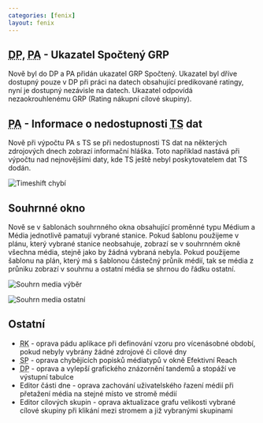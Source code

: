 ```yaml
---
categories: [fenix]
layout: fenix
---
```

## <abbr title="Detailní plán">DP</abbr>, <abbr title="Postanalýza">PA</abbr> - Ukazatel Spočtený GRP
Nově byl do DP a PA přidán ukazatel GRP Spočtený. Ukazatel byl dříve dostupný pouze v DP při práci na datech obsahující predikované ratingy, nyní je dostupný nezávisle na datech. Ukazatel odpovídá nezaokrouhlenému GRP (Rating nákupní cílové skupiny).

## <abbr title="Postanalýza">PA</abbr> - Informace o nedostupnosti <abbr title="Timeshift - odložená sledovanost">TS</abbr> dat
Nově při výpočtu PA s TS se při nedostupnosti TS dat na některých zdrojových dnech zobrazí informační hláška. Toto například nastává při výpočtu nad nejnovějšími daty, kde TS ještě nebyl poskytovatelem dat TS dodán.

![Timeshift chybí]({{site.url}}/data/neni_timeshift.png)

## Souhrnné okno 
Nově se v šablonách souhrnného okna obsahující proměnné typu Médium a Média jednotlivě pamatují vybrané stanice. Pokud šablonu použijeme v plánu, který vybrané stanice neobsahuje, zobrazí se v souhrnném okně všechna média, stejně jako by žádná vybraná nebyla. Pokud použijeme šablonu na plán, který má s šablonou částečný průnik médií, tak se média z průniku zobrazí v souhrnu a ostatní média se shrnou do řádku ostatní.

![Souhrn media výběr]({{site.url}}/data/souhrn_media_vyber.png)

![Souhrn media ostatní]({{site.url}}/data/souhrn_media_ostatní.png)

## Ostatní
<ul>
	<li><abbr title="Reachové křivky">RK</abbr> - oprava pádu aplikace při definování vzoru pro vícenásobné období, pokud nebyly vybrány žádné zdrojové či cílové dny</li>
	<li><abbr title="Strategický plán">SP</abbr> - oprava chybějících popisků médiatypů v okně Efektivní Reach</li>
	<li><abbr title="Detailní plán">DP</abbr> - oprava a vylepší grafického znázornění tandemů a stopáží ve výstupní tabulce</li>
	<li>Editor části dne - oprava zachování uživatelského řazení médií při přetažení média na stejné místo ve stromě médií</li>   
	<li>Editor cílových skupin - oprava aktualizace grafu velikosti vybrané cílové skupiny při klikání mezi stromem a již vybranými skupinami</li>   	
</ul>

